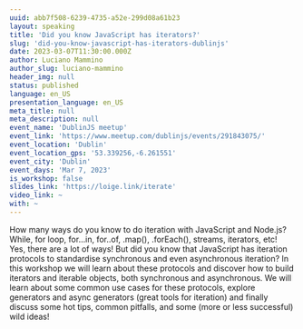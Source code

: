 ```yaml
---
uuid: abb7f508-6239-4735-a52e-299d08a61b23
layout: speaking
title: 'Did you know JavaScript has iterators?'
slug: 'did-you-know-javascript-has-iterators-dublinjs'
date: 2023-03-07T11:30:00.000Z
author: Luciano Mammino
author_slug: luciano-mammino
header_img: null
status: published
language: en_US
presentation_language: en_US
meta_title: null
meta_description: null
event_name: 'DublinJS meetup'
event_link: 'https://www.meetup.com/dublinjs/events/291843075/'
event_location: 'Dublin'
event_location_gps: '53.339256,-6.261551'
event_city: 'Dublin'
event_days: 'Mar 7, 2023'
is_workshop: false
slides_link: 'https://loige.link/iterate'
video_link: ~
with: ~
---
```


How many ways do you know to do iteration with JavaScript and Node.js? While, for loop, for…in, for..of, .map(), .forEach(), streams, iterators, etc! Yes, there are a lot of ways! But did you know that JavaScript has iteration protocols to standardise synchronous and even asynchronous iteration? In this workshop we will learn about these protocols and discover how to build iterators and iterable objects, both synchronous and asynchronous. We will learn about some common use cases for these protocols, explore generators and async generators (great tools for iteration) and finally discuss some hot tips, common pitfalls, and some (more or less successful) wild ideas!
